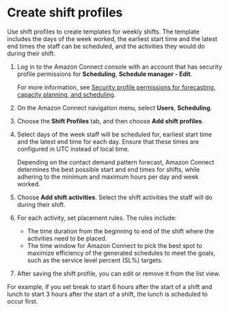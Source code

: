# Create shift profiles<a name="scheduling-create-shift-profiles"></a>

Use shift profiles to create templates for weekly shifts\. The template includes the days of the week worked, the earliest start time and the latest end times the staff can be scheduled, and the activities they would do during their shift\. 

1. Log in to the Amazon Connect console with an account that has security profile permissions for **Scheduling**, **Schedule manager \- Edit**\. 

   For more information, see [Security profile permissions for forecasting, capacity planning, and scheduling](required-optimization-permissions.md)\. 

1. On the Amazon Connect navigation menu, select **Users**, **Scheduling**\.

1. Choose the **Shift Profiles** tab, and then choose **Add shift profiles**\. 

1. Select days of the week staff will be scheduled for, earliest start time and the latest end time for each day\. Ensure that these times are configured in UTC instead of local time\.

   Depending on the contact demand pattern forecast, Amazon Connect determines the best possible start and end times for shifts, while adhering to the minimum and maximum hours per day and week worked\.

1. Choose **Add shift activities**\. Select the shift activities the staff will do during their shift\.

1. For each activity, set placement rules\. The rules include:
   + The time duration from the beginning to end of the shift where the activities need to be placed\.
   + The time window for Amazon Connect to pick the best spot to maximize efficiency of the generated schedules to meet the goals, such as the service level percent \(SL%\) targets\.

1. After saving the shift profile, you can edit or remove it from the list view\.

For example, if you set break to start 6 hours after the start of a shift and lunch to start 3 hours after the start of a shift, the lunch is scheduled to occur first\.


